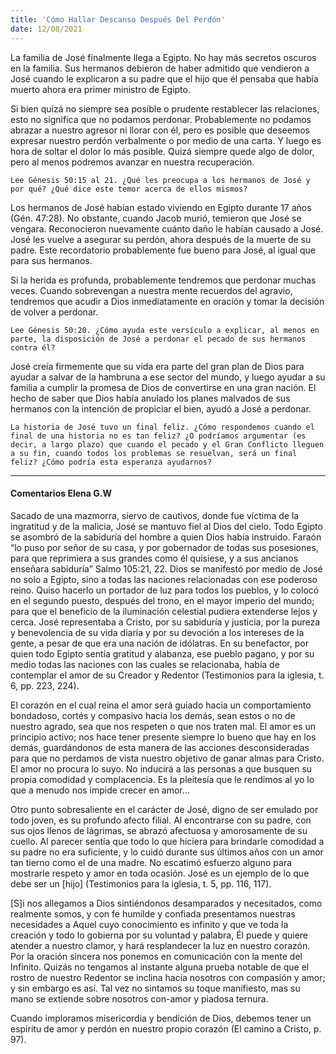 ```yaml
---
title: 'Cómo Hallar Descanso Después Del Perdón'
date: 12/08/2021
---
```


La familia de José finalmente llega a Egipto. No hay más secretos oscuros en la familia. Sus hermanos debieron de haber admitido que vendieron a José cuando le explicaron a su padre que el hijo que él pensaba que había muerto ahora era primer ministro de Egipto.

Si bien quizá no siempre sea posible o prudente restablecer las relaciones, esto no significa que no podamos perdonar. Probablemente no podamos abrazar a nuestro agresor ni llorar con él, pero es posible que deseemos expresar nuestro perdón verbalmente o por medio de una carta. Y luego es hora de soltar el dolor lo más posible. Quizá siempre quede algo de dolor, pero al menos podremos avanzar en nuestra recuperación.

`Lee Génesis 50:15 al 21. ¿Qué les preocupa a los hermanos de José y por qué? ¿Qué dice este temor acerca de ellos mismos?`

Los hermanos de José habían estado viviendo en Egipto durante 17 años (Gén. 47:28). No obstante, cuando Jacob murió, temieron que José se vengara. Reconocieron nuevamente cuánto daño le habían causado a José. José les vuelve a asegurar su perdón, ahora después de la muerte de su padre. Este recordatorio probablemente fue bueno para José, al igual que para sus hermanos.

Si la herida es profunda, probablemente tendremos que perdonar muchas veces. Cuando sobrevengan a nuestra mente recuerdos del agravio, tendremos que acudir a Dios inmediatamente en oración y tomar la decisión de volver a perdonar.

`Lee Génesis 50:20. ¿Cómo ayuda este versículo a explicar, al menos en parte, la disposición de José a perdonar el pecado de sus hermanos contra él?`

José creía firmemente que su vida era parte del gran plan de Dios para ayudar a salvar de la hambruna a ese sector del mundo, y luego ayudar a su familia a cumplir la promesa de Dios de convertirse en una gran nación. El hecho de saber que Dios había anulado los planes malvados de sus hermanos con la intención de propiciar el bien, ayudó a José a perdonar.

`La historia de José tuvo un final feliz. ¿Cómo respondemos cuando el final de una historia no es tan feliz? ¿O podríamos argumentar (es decir, a largo plazo) que cuando el pecado y el Gran Conflicto lleguen a su fin, cuando todos los problemas se resuelvan, será un final feliz? ¿Cómo podría esta esperanza ayudarnos?`

---

#### Comentarios Elena G.W

Sacado de una mazmorra, siervo de cautivos, donde fue víctima de la ingratitud y de la malicia, José se mantuvo fiel al Dios del cielo. Todo Egipto se asombró de la sabiduría del hombre a quien Dios había instruido. Faraón “lo puso por señor de su casa, y por gobernador de todas sus posesiones, para que reprimiera a sus grandes como él quisiese, y a sus ancianos enseñara sabiduría” Salmo 105:21, 22. Dios se manifestó por medio de José no solo a Egipto, sino a todas las naciones relacionadas con ese poderoso reino. Quiso hacerlo un portador de luz para todos los pueblos, y lo colocó en el segundo puesto, después del trono, en el mayor imperio del mundo; para que el beneficio de la iluminación celestial pudiera extenderse lejos y cerca. José representaba a Cristo, por su sabiduría y justicia, por la pureza y benevolencia de su vida diaria y por su devoción a los intereses de la gente, a pesar de que era una nación de idólatras. En su benefactor, por quien todo Egipto sentía gratitud y alabanza, ese pueblo pagano, y por su medio todas las naciones con las cuales se relacionaba, había de contemplar el amor de su Creador y Redentor (Testimonios para la iglesia, t. 6, pp. 223, 224).

El corazón en el cual reina el amor será guiado hacia un comportamiento bondadoso, cortés y compasivo hacia los demás, sean estos o no de nuestro agrado, sea que nos respeten o que nos traten mal. El amor es un principio activo; nos hace tener presente siempre lo bueno que hay en los demás, guardándonos de esta manera de las acciones desconsideradas para que no perdamos de vista nuestro objetivo de ganar almas para Cristo. El amor no procura lo suyo. No inducirá a las personas a que busquen su propia comodidad y complacencia. Es la pleitesía que le rendimos al yo lo que a menudo nos impide crecer en amor…

Otro punto sobresaliente en el carácter de José, digno de ser emulado por todo joven, es su profundo afecto filial. Al encontrarse con su padre, con sus ojos llenos de lágrimas, se abrazó afectuosa y amorosamente de su cuello. Al parecer sentía que todo lo que hiciera para brindarle comodidad a su padre no era suficiente, y lo cuidó durante sus últimos años con un amor tan tierno como el de una madre. No escatimó esfuerzo alguno para mostrarle respeto y amor en toda ocasión. José es un ejemplo de lo que debe ser un [hijo] (Testimonios para la iglesia, t. 5, pp. 116, 117).

[S]i nos allegamos a Dios sintiéndonos desamparados y necesitados, como realmente somos, y con fe humilde y confiada presentamos nuestras necesidades a Aquel cuyo conocimiento es infinito y que ve toda la creación y todo lo gobierna por su voluntad y palabra, Él puede y quiere atender a nuestro clamor, y hará resplandecer la luz en nuestro corazón. Por la oración sincera nos ponemos en comunicación con la mente del Infinito. Quizás no tengamos al instante alguna prueba notable de que el rostro de nuestro Redentor se inclina hacia nosotros con compasión y amor; y sin embargo es así. Tal vez no sintamos su toque manifiesto, mas su mano se extiende sobre nosotros con-amor y piadosa ternura.

Cuando imploramos misericordia y bendición de Dios, debemos tener un espíritu de amor y perdón en nuestro propio corazón (El camino a Cristo, p. 97).